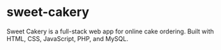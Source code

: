 # sweet-cakery
Sweet Cakery is a full-stack web app for online cake ordering. Built with HTML, CSS, JavaScript, PHP, and MySQL.
